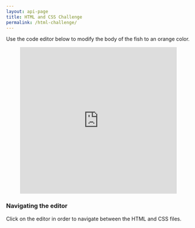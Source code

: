 ```yaml
---
layout: api-page
title: HTML and CSS Challenge
permalink: /html-challenge/
---
```


Use the code editor below to modify the body of the fish to an orange color.

<iframe src="https://embed.plnkr.co/hbQCmy9BQ5BWcMvcAmZB?show=app,preview"
        frameborder="0"
        width="85%"
        height="400px"
        style="margin: 0 auto; display: block;"></iframe>


### Navigating the editor
Click on the editor in order to navigate between the HTML and CSS files.


